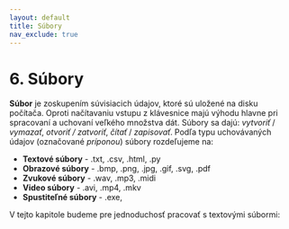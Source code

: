 ```yaml
---
layout: default
title: Súbory
nav_exclude: true
---
```


# 6. Súbory

**Súbor** je zoskupením súvisiacich údajov, ktoré sú uložené na disku počítača. Oproti načítavaniu vstupu z klávesnice majú výhodu hlavne pri spracovaní a uchovaní veľkého množstva dát. Súbory sa dajú: *vytvoriť* / *vymazať*, *otvoriť / zatvoriť*, *čítať* / *zapisovať*. Podľa typu uchovávaných údajov (označované *príponou*)  súbory rozdeľujeme na:

- **Textové súbory** - .txt, .csv, .html, .py
- **Obrazové súbory** - .bmp, .png, .jpg, .gif, .svg, .pdf
- **Zvukové súbory** - .wav, .mp3, .midi
- **Video súbory** - .avi, .mp4, .mkv
- **Spustiteľné súbory** - .exe,

V tejto kapitole budeme pre jednoduchosť pracovať s textovými súbormi:
